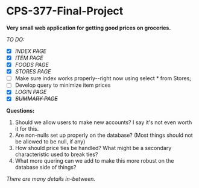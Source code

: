 # CPS-377-Final-Project
**Very small web application for getting good prices on groceries.**

_TO DO:_

- [x] *INDEX PAGE*
- [x] *ITEM PAGE*
- [X] *FOODS PAGE*
- [x] *STORES PAGE*
- [ ] Make sure index works properly--right now using select * from Stores;
- [ ] Develop query to minimize item prices
- [x] *LOGIN PAGE*
- [x] ~~*SUMMARY PAGE*~~

**Questions:**
1. Should we allow users to make new accounts? I say it's not even worth it for this.
2. Are non-nulls set up properly on the database? (Most things should not be allowed to be null, if any)
3. How should price ties be handled? What might be a secondary characteristic used to break ties?
4. What more quering can we add to make this more robust on the database side of things?

_There are many details in-between._
